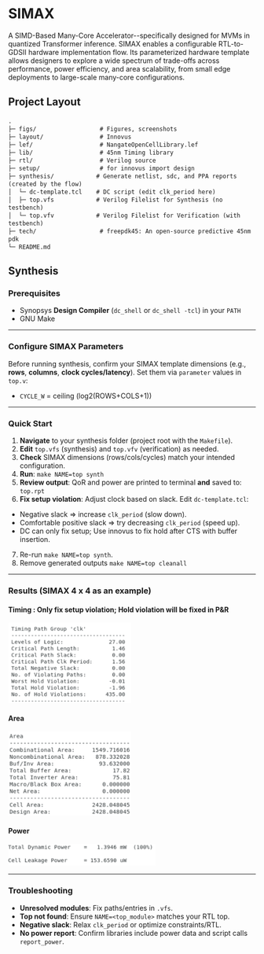 # SIMAX

A SIMD-Based Many-Core Accelerator--specifically designed for MVMs in quantized Transformer inference. SIMAX enables a configurable RTL-to-GDSII hardware implementation flow. Its parameterized hardware template allows designers to explore a wide spectrum of trade-offs across performance, power efficiency, and area scalability, from small edge deployments to large-scale many-core configurations.

## Project Layout

```
.
├─ figs/                  # Figures, screenshots
├─ layout/                # Innovus
├─ lef/                   # NangateOpenCellLibrary.lef
├─ lib/					  # 45nm Timing library
├─ rtl/                   # Verilog source
├─ setup/				  # for innovus import design
├─ synthesis/            # Generate netlist, sdc, and PPA reports (created by the flow)
│  └─ dc-template.tcl    # DC script (edit clk_period here)
│  ├─ top.vfs            # Verilog Filelist for Synthesis (no testbench)
│  └─ top.vfv            # Verilog Filelist for Verification (with testbench)
├─ tech/				  # freepdk45: An open-source predictive 45nm pdk
└─ README.md
```



## Synthesis



### Prerequisites

* Synopsys **Design Compiler** (`dc_shell` or `dc_shell -tcl`) in your `PATH`
* GNU Make

---

### Configure SIMAX Parameters

Before running synthesis, confirm your SIMAX template dimensions (e.g., **rows**, **columns**, **clock cycles/latency**).
Set them via `parameter` values in `top.v`:

* `CYCLE_W` = ceiling (log2(ROWS+COLS+1))

---

### Quick Start

1. **Navigate** to your synthesis folder (project root with the `Makefile`).
2. **Edit** `top.vfs` (synthesis) and `top.vfv` (verification) as needed.
3. **Check** SIMAX dimensions (rows/cols/cycles) match your intended configuration.
4. **Run**: `make NAME=top synth`
5. **Review output**: QoR and power are printed to terminal **and** saved to: `top.rpt`
6. **Fix setup violation**: Adjust clock based on slack. Edit `dc-template.tcl`:

* Negative slack ⇒ increase `clk_period` (slow down).
* Comfortable positive slack ⇒ try decreasing `clk_period` (speed up).
* DC can only fix setup; Use innovus to fix hold after CTS with buffer insertion.

7. Re-run `make NAME=top synth`.
8. Remove generated outputs `make NAME=top cleanall`

---
### Results (SIMAX 4 x 4 as an example)
#### Timing : Only fix setup violation; Hold violation will be fixed in P&R
  <img src="figs/qor_timing_hold_vio.png" alt="Timing" width="250">

#### Area 
  <img src="figs/qor_area.png" alt="Area" width="250">

#### Power
 <img src="figs/power_rpt.png" alt="Power" width="300">


---
### Troubleshooting

* **Unresolved modules**: Fix paths/entries in `.vfs`.
* **Top not found**: Ensure `NAME=<top_module>` matches your RTL top.
* **Negative slack**: Relax `clk_period` or optimize constraints/RTL.
* **No power report**: Confirm libraries include power data and script calls `report_power`.

